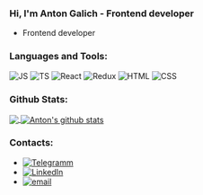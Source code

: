 ### Hi, I'm Anton Galich - Frontend developer

-  Frontend developer 


### Languages and Tools:

![JS](https://img.shields.io/badge/JavaScript-F7DF1E?style=for-the-badge&logo=javascript&logoColor=black)
![TS](https://img.shields.io/badge/TypeScript-007ACC?style=for-the-badge&logo=typescript&logoColor=white)
![React](https://img.shields.io/badge/React-20232A?style=for-the-badge&logo=react&logoColor=61DAFB)
![Redux](https://img.shields.io/badge/Redux-593D88?style=for-the-badge&logo=redux&logoColor=white)
![HTML](https://img.shields.io/badge/HTML-239120?style=for-the-badge&logo=html5&logoColor=white)
![CSS](https://img.shields.io/badge/CSS3-1572B6?style=for-the-badge&logo=css3&logoColor=white)

### Github Stats:

<a href="https://github.com/GalichAnton">
  <img align="center" src="https://github-readme-stats.vercel.app/api/top-langs/?username=ares909&theme=light&hide_langs_below=1" />
</a>
<a href="https://github.com/GalichAnton">
 <img align="center" src="https://github-readme-stats.vercel.app/api?username=ares909&show_icons=true&theme=light&line_height=27" alt="Anton's github stats"/>
</a>

### Contacts:
* [![Telegramm](https://img.shields.io/badge/Telegram-2CA5E0?style=for-the-badge&logo=telegram&logoColor=white)](https://t.me/Anton_Galich)
* [![LinkedIn](https://img.shields.io/badge/LinkedIn-0077B5?style=for-the-badge&logo=linkedin&logoColor=white)](https://www.linkedin.com/in/antongalich)
* [![email](https://img.shields.io/badge/Gmail-D14836?style=for-the-badge&logo=gmail&logoColor=white)](inthesky133@gnail.com)


